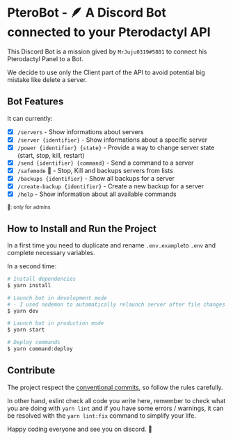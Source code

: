 # PteroBot - 🪶 A Discord Bot connected to your Pterodactyl API
This Discord Bot is a mission gived by `MrJuju0319#5801` to connect his Pterodactyl Panel to a Bot.

We decide to use only the Client part of the API to avoid potential big mistake like delete a server.

## Bot Features
It can currently: 
- [x] `/servers` - Show informations about servers
- [x] `/server {identifier}` - Show informations about a specific server
- [x] `/power {identifier} {state}` - Provide a way to change server state (start, stop, kill, restart)
- [x] `/send {identifier} {command}` - Send a command to a server
- [x] `/safemode` 👑 - Stop, Kill and backups servers from lists 
- [x] `/backups {identifier}` - Show all backups for a server
- [x] `/create-backup {identifier}` - Create a new backup for a server
- [x] `/help` - Show information about all available commands

<small>👑: only for admins</small>

## How to Install and Run the Project
In a first time you need to duplicate and rename `.env.example`to `.env` and complete necessary variables.

In a second time:
```bash
# Install dependencies
$ yarn install

# Launch bot in development mode
# - I used nodemon to automatically relaunch server after file changes
$ yarn dev 

# Launch bot in production mode
$ yarn start

# Deploy commands
$ yarn command:deploy
```

## Contribute
The project respect the [conventional commits](https://www.conventionalcommits.org/fr/v1.0.0/), so follow the rules carefully.

In other hand, eslint check all code you write here, remember to check what you are doing with `yarn lint` and if you have some errors / warnings, it can be resolved with the `yarn lint:fix` command to simplify your life.

Happy coding everyone and see you on discord. 👋